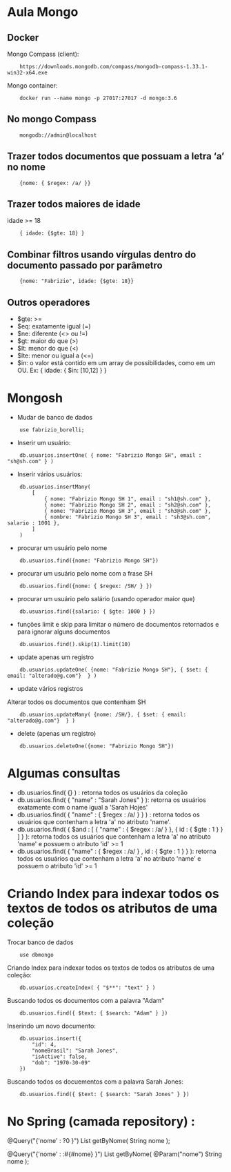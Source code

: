 # Aula Mongo

## Docker

Mongo Compass (client):
```
    https://downloads.mongodb.com/compass/mongodb-compass-1.33.1-win32-x64.exe
```

Mongo container:

```
    docker run --name mongo -p 27017:27017 -d mongo:3.6
```

## No mongo Compass

```
    mongodb://admin@localhost
```

## Trazer todos documentos que possuam a letra ‘a’ no nome

```
    {nome: { $regex: /a/ }}
```

## Trazer todos maiores de idade

idade >= 18

```
    { idade: {$gte: 18} }
```

## Combinar filtros usando vírgulas dentro do documento passado por parâmetro

```
    {nome: "Fabrizio", idade: {$gte: 18}}
```

## Outros operadores

- $gte: >=
- $eq: exatamente igual (=)
- $ne: diferente (<> ou !=)
- $gt: maior do que (>)
- $lt: menor do que (<)
- $lte: menor ou igual a (<=)
- $in: o valor está contido em um array de possibilidades, como em um OU. Ex: { idade: { $in: [10,12] } }

# Mongosh

- Mudar de banco de dados

```
    use fabrizio_borelli;
```

- Inserir um usuário:

```
    db.usuarios.insertOne( { nome: "Fabrizio Mongo SH", email : "sh@sh.com" } )
```

- Inserir vários usuários:

```
    db.usuarios.insertMany(
        [
            { nome: "Fabrizio Mongo SH 1", email : "sh1@sh.com" },
            { nome: "Fabrizio Mongo SH 2", email : "sh2@sh.com" },
            { nome: "Fabrizio Mongo SH 3", email : "sh3@sh.com" },
            { nombre: "Fabrizio Mongo SH 3", email : "sh3@sh.com", salario : 1001 },
        ]  
    )
```

- procurar um usuário pelo nome

```
    db.usuarios.find({nome: "Fabrizio Mongo SH"})
```

- procurar um usuário pelo nome com a frase SH

```
    db.usuarios.find({nome: { $regex: /SH/ } })
```

- procurar um usuário pelo salário (usando operador maior que)

```
    db.usuarios.find({salario: { $gte: 1000 } })
```

- funções limit e skip para limitar o número de documentos retornados e para ignorar alguns documentos

```
    db.usuarios.find().skip(1).limit(10)
```


- update apenas um registro

```
    db.usuarios.updateOne( {nome: "Fabrizio Mongo SH"}, { $set: { email: "alterado@g.com"}  } )
```

- update vários registros

Alterar todos os documentos que contenham SH

```
    db.usuarios.updateMany( {nome: /SH/}, { $set: { email: "alterado@g.com"}  } )
```

- delete (apenas um registro)

```
    db.usuarios.deleteOne({nome: "Fabrizio Mongo SH"})
```

# Algumas consultas

- db.usuarios.find( {} ) : retorna todos os usuários da coleção
- db.usuarios.find( { "name" : "Sarah Jones" } ): retorna os usuários exatamente com o name igual a 'Sarah Hojes'
- db.usuarios.find( { "name" : { $regex : /a/ }  } ) : retorna todos os usuários que contenham a letra 'a' no atributo 'name'.
- db.usuarios.find(  { $and :  [ { "name" : { $regex : /a/ } }, { id : { $gte : 1 }  } ]  }   ): retorna todos os usuários que contenham a letra 'a' no atributo 'name' e possuem o atributo 'id' >= 1
- db.usuarios.find( { "name" : { $regex : /a/ } , id : { $gte : 1 }  }  ): retorna todos os usuários que contenham a letra 'a' no atributo 'name' e possuem o atributo 'id' >= 1



# Criando Index para indexar todos os textos de todos os atributos de uma coleção

Trocar banco de dados

```
    use dbmongo
```

Criando Index para indexar todos os textos de todos os atributos de uma coleção:

```
    db.usuarios.createIndex( { "$**": "text" } )
```

Buscando todos os documentos com a palavra "Adam"

```
    db.usuarios.find({ $text: { $search: "Adam" } })
```

Inserindo um novo documento:

```
    db.usuarios.insert({
        "id": 4,
        "nomeBrasil": "Sarah Jones",
        "isActive": false,
        "dob": "1970-30-09"    
    })
```

Buscando todos os docuementos com a palavra Sarah Jones:

```
    db.usuarios.find({ $text: { $search: "Sarah Jones" } })
```



# No Spring (camada repository) :

@Query("{'nome' : ?0 }")
List<T> getByNome(  String nome );

@Query("{'nome' : :#{#nome} }")
List<T> getByNome( @Param("nome") String nome );